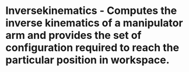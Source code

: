 # Inversekinematics - Computes the inverse kinematics of a manipulator arm and provides the set of configuration required to reach the particular position in workspace. 

